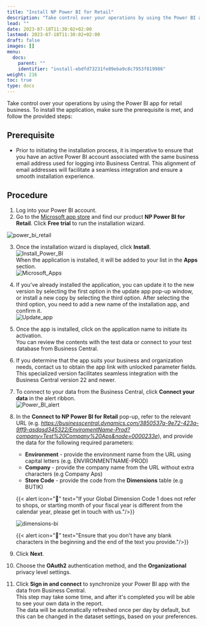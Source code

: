 ```yaml
---
title: "Install NP Power BI for Retail"
description: "Take control over your operations by using the Power BI app for retail business."
lead: ""
date: 2023-07-18T11:30:02+02:00
lastmod: 2023-07-18T11:30:02+02:00
draft: false
images: []
menu:
  docs:
    parent: ""
    identifier: "install-ebdfd73231fe89eba9c8c7953f819986"
weight: 216
toc: true
type: docs
---
```


Take control over your operations by using the Power BI app for retail business. To install the application, make sure the prerequisite is met, and follow the provided steps:

## Prerequisite

- Prior to initiating the installation process, it is imperative to ensure that you have an active Power BI account associated with the same business email address used for logging into Business Central. This alignment of email addresses will facilitate a seamless integration and ensure a smooth installation experience.

## Procedure

1. Log into your Power BI account. 
2. Go to the [Microsoft app store](https://apps.microsoft.com/store/apps) and find our product **NP Power BI for Retail**. Click **Free trial** to run the installation wizard.    
   
  ![power_bi_retail](power_bi_retail.png)
   
3. Once the installation wizard is displayed, click **Install**.     
   ![Install_Power_BI](power_bi_retail2.png)              
   When the application is installed, it will be added to your list in the **Apps** section.      
   ![Microsoft_Apps](power_bi_retail3.png)
4. If you've already installed the application, you can update it to the new version by selecting the first option in the update app pop-up window, or install a new copy by selecting the third option. After selecting the third option, you need to add a new name of the installation app, and confirm it.    
   ![Update_app](power_bi_retail4.png)
5. Once the app is installed, click on the application name to initiate its activation.     
   You can review the contents with the test data or connect to your test database from Business Central. 
6. If you determine that the app suits your business and organization needs, contact us to obtain the app link with unlocked parameter fields.    
   This specialized version facilitates seamless integration with the Business Central version 22 and newer.
7. To connect to your data from the Business Central, click **Connect your data** in the alert ribbon.      
    ![Power_BI_alert](power_bi_retail5.png)
8. In the **Connect to NP Power BI for Retail** pop-up, refer to the relevant URL (e.g. *https://businesscentral.dynamics.com/3850537a-9e72-423a-9ff9-asdasd345322/EnviromentName-Prod?company=Test%20Company%20Aps&node=0000233e*), and provide the data for the following required parameters:
   - **Environment** - provide the environment name from the URL using capital letters (e.g. ENVIRONMENTNAME-PROD)
   - **Company** - provide the company name from the URL without extra characters (e.g Company Aps)
   - **Store Code** - provide the code from the **Dimensions** table (e.g BUTIK)

    {{< alert icon="📝" text="If your Global Dimension Code 1 does not refer to shops, or starting month of your fiscal year is different from the calendar year, please get in touch with us."/>}}

   ![dimensions-bi](dimensions-bi.PNG)

    {{< alert icon="📝" text="Ensure that you don't have any blank characters in the beginning and the end of the text you provide."/>}}


9. Click **Next**.
10. Choose the **OAuth2** authentication method, and the **Organizational** privacy level settings.
11. Click **Sign in and connect** to synchronize your Power BI app with the data from Business Central.     
    This step may take some time, and after it's completed you will be able to see your own data in the report.    
    The data will be automatically refreshed once per day by default, but this can be changed in the dataset settings, based on your preferences. 

